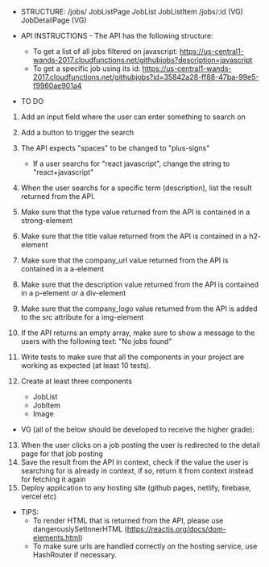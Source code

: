- STRUCTURE:
  /jobs/
  JobListPage
  JobList
  JobListItem
  /jobs/:id (VG)
  JobDetailPage (VG)

- API INSTRUCTIONS - The API has the following structure:

  - To get a list of all jobs filtered on javascript:
    https://us-central1-wands-2017.cloudfunctions.net/githubjobs?description=javascript
  - To get a specific job using its id:
    https://us-central1-wands-2017.cloudfunctions.net/githubjobs?id=35842a28-ff8847ba-99e5-f9960ae901a4

- TO DO

1. Add an input field where the user can enter something to search on
2. Add a button to trigger the search
3. The API expects "spaces" to be changed to "plus-signs"
   - If a user searchs for "react javascript", change the string to
     "react+javascript"
4. When the user searchs for a specific term (description), list the result
   returned from the API.

5. Make sure that the type value returned from the API is contained in a
   strong-element
6. Make sure that the title value returned from the API is contained in a h2-
   element
7. Make sure that the company_url value returned from the API is contained in
   a a-element
8. Make sure that the description value returned from the API is contained in
   a p-element or a div-element
9. Make sure that the company_logo value returned from the API is added to
   the src attribute for a img-element
10. If the API returns an empty array, make sure to show a message to the
    users with the following text: "No jobs found"

11. Write tests to make sure that all the components in your project are
    working as expected (at least 10 tests).
12. Create at least three components
    - JobList
    - JobItem
    - Image

- VG (all of the below should be developed to receive the higher grade):

13. When the user clicks on a job posting the user is redirected to the
    detail page for that job posting
14. Save the result from the API in context, check if the value the user is
    searching for is already in context, if so, return it from context instead
    for fetching it again
15. Deploy application to any hosting site (github pages, netlify, firebase,
    vercel etc)

- TIPS:
  - To render HTML that is returned from the API, please use
    dangerouslySetInnerHTML (https://reactjs.org/docs/dom-elements.html)
  - To make sure urls are handled correctly on the hosting service, use
    HashRouter if necessary.
